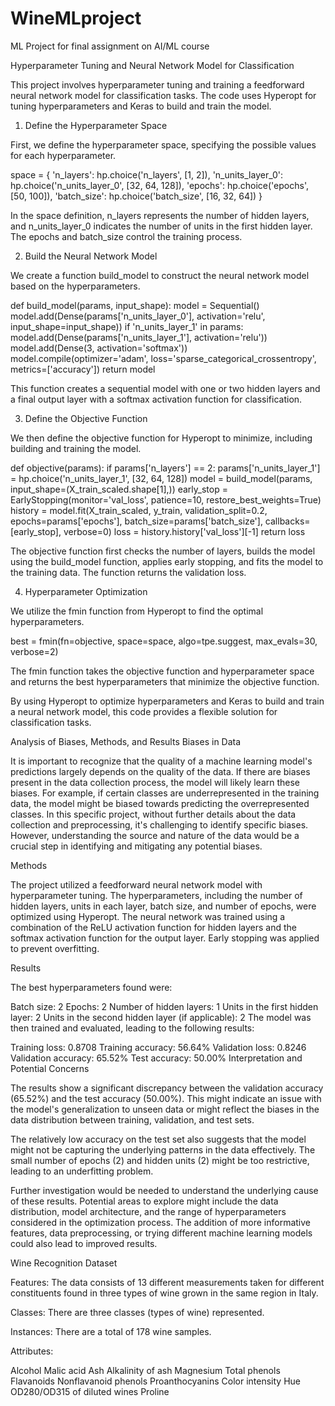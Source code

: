 # WineMLproject
ML Project for final assignment on AI/ML course

Hyperparameter Tuning and Neural Network Model for Classification

This project involves hyperparameter tuning and training a feedforward neural network model for classification tasks. The code uses Hyperopt for tuning hyperparameters and Keras to build and train the model.

1. Define the Hyperparameter Space

First, we define the hyperparameter space, specifying the possible values for each hyperparameter.

space = {
    'n_layers': hp.choice('n_layers', [1, 2]),
    'n_units_layer_0': hp.choice('n_units_layer_0', [32, 64, 128]),
    'epochs': hp.choice('epochs', [50, 100]),
    'batch_size': hp.choice('batch_size', [16, 32, 64])
}

In the space definition, n_layers represents the number of hidden layers, and n_units_layer_0 indicates the number of units in the first hidden layer. The epochs and batch_size control the training process.

2. Build the Neural Network Model

We create a function build_model to construct the neural network model based on the hyperparameters.

def build_model(params, input_shape):
    model = Sequential()
    model.add(Dense(params['n_units_layer_0'], activation='relu', input_shape=input_shape))
    if 'n_units_layer_1' in params:
        model.add(Dense(params['n_units_layer_1'], activation='relu'))
    model.add(Dense(3, activation='softmax'))
    model.compile(optimizer='adam', loss='sparse_categorical_crossentropy', metrics=['accuracy'])
    return model

This function creates a sequential model with one or two hidden layers and a final output layer with a softmax activation function for classification.

3. Define the Objective Function

We then define the objective function for Hyperopt to minimize, including building and training the model.

def objective(params):
    if params['n_layers'] == 2:
        params['n_units_layer_1'] = hp.choice('n_units_layer_1', [32, 64, 128])
    model = build_model(params, input_shape=(X_train_scaled.shape[1],))
    early_stop = EarlyStopping(monitor='val_loss', patience=10, restore_best_weights=True)
    history = model.fit(X_train_scaled, y_train, validation_split=0.2, epochs=params['epochs'], batch_size=params['batch_size'], callbacks=[early_stop], verbose=0)
    loss = history.history['val_loss'][-1]
    return loss

The objective function first checks the number of layers, builds the model using the build_model function, applies early stopping, and fits the model to the training data. The function returns the validation loss.

4. Hyperparameter Optimization

We utilize the fmin function from Hyperopt to find the optimal hyperparameters.

best = fmin(fn=objective, space=space, algo=tpe.suggest, max_evals=30, verbose=2)

The fmin function takes the objective function and hyperparameter space and returns the best hyperparameters that minimize the objective function.

By using Hyperopt to optimize hyperparameters and Keras to build and train a neural network model, this code provides a flexible solution for classification tasks.


Analysis of Biases, Methods, and Results
Biases in Data

It is important to recognize that the quality of a machine learning model's predictions largely depends on the quality of the data. If there are biases present in the data collection process, the model will likely learn these biases. For example, if certain classes are underrepresented in the training data, the model might be biased towards predicting the overrepresented classes. In this specific project, without further details about the data collection and preprocessing, it's challenging to identify specific biases. However, understanding the source and nature of the data would be a crucial step in identifying and mitigating any potential biases.

Methods

The project utilized a feedforward neural network model with hyperparameter tuning. The hyperparameters, including the number of hidden layers, units in each layer, batch size, and number of epochs, were optimized using Hyperopt. The neural network was trained using a combination of the ReLU activation function for hidden layers and the softmax activation function for the output layer. Early stopping was applied to prevent overfitting.

Results

The best hyperparameters found were:

Batch size: 2
Epochs: 2
Number of hidden layers: 1
Units in the first hidden layer: 2
Units in the second hidden layer (if applicable): 2
The model was then trained and evaluated, leading to the following results:

Training loss: 0.8708
Training accuracy: 56.64%
Validation loss: 0.8246
Validation accuracy: 65.52%
Test accuracy: 50.00%
Interpretation and Potential Concerns

The results show a significant discrepancy between the validation accuracy (65.52%) and the test accuracy (50.00%). This might indicate an issue with the model's generalization to unseen data or might reflect the biases in the data distribution between training, validation, and test sets.

The relatively low accuracy on the test set also suggests that the model might not be capturing the underlying patterns in the data effectively. The small number of epochs (2) and hidden units (2) might be too restrictive, leading to an underfitting problem.

Further investigation would be needed to understand the underlying cause of these results. Potential areas to explore might include the data distribution, model architecture, and the range of hyperparameters considered in the optimization process. The addition of more informative features, data preprocessing, or trying different machine learning models could also lead to improved results.


Wine Recognition Dataset

Features: The data consists of 13 different measurements taken for different constituents found in three types of wine grown in the same region in Italy.

Classes: There are three classes (types of wine) represented.

Instances: There are a total of 178 wine samples.

Attributes:

Alcohol
Malic acid
Ash
Alkalinity of ash
Magnesium
Total phenols
Flavanoids
Nonflavanoid phenols
Proanthocyanins
Color intensity
Hue
OD280/OD315 of diluted wines
Proline
